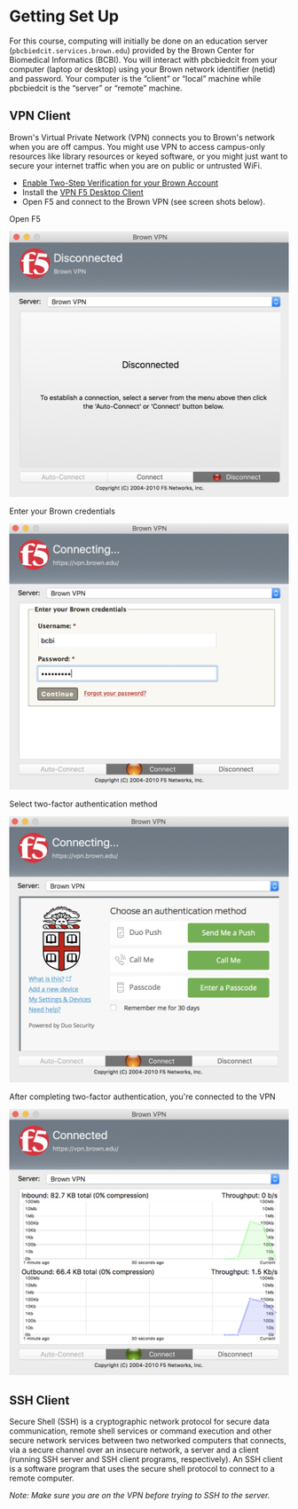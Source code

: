 # Getting Set Up

For this course, computing will initially be done on an education server (`pbcbiedcit.services.brown.edu`) provided by the Brown Center for Biomedical Informatics (BCBI). You will interact with pbcbiedcit from your computer (laptop or desktop) using your Brown network identifier (netid) and password. Your computer is the “client” or “local” machine while pbcbiedcit is the “server” or “remote” machine.

## VPN Client

Brown's Virtual Private Network (VPN) connects you to Brown's network when you are off campus. You might use VPN to access campus-only resources like library resources or keyed software, or you might just want to secure your internet traffic when you are on public or untrusted WiFi.

- [Enable Two-Step Verification for your Brown Account](https://ithelp.brown.edu/kb/articles/445-enable-two-step-verification-for-your-brown-account)
- Install the [VPN F5 Desktop Client](https://www.brown.edu/information-technology/software/catalog/vpn-f5-desktop-client)
- Open F5 and connect to the Brown VPN (see screen shots below).

Open F5

![f5a](/images/f5a.png)

Enter your Brown credentials

![f5b](/images/f5b.png)

Select two-factor authentication method

![f5c](/images/f5c.png)

After completing two-factor authentication, you're connected to the VPN

![f5d](/images/f5d.png)


## SSH Client
Secure Shell (SSH) is a cryptographic network protocol for secure data communication, remote shell services or command execution and other secure network services between two networked computers that connects, via a secure channel over an insecure network, a server and a client (running SSH server and SSH client programs, respectively). An SSH client is a software program that uses the secure shell protocol to connect to a remote computer.

_Note: Make sure you are on the VPN before trying to SSH to the server._
